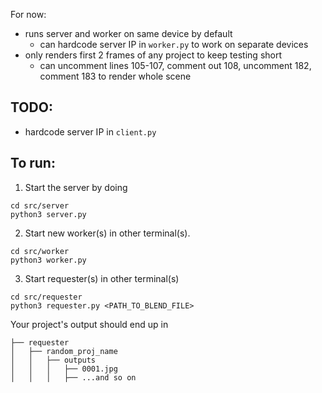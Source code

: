 For now:
- runs server and worker on same device by default
  - can hardcode server IP in `worker.py` to work on separate devices
- only renders first 2 frames of any project to keep testing short
  - can uncomment lines 105-107, comment out 108, uncomment 182, comment 183 to render whole scene

## TODO:
- hardcode server IP in `client.py`

## To run:
1. Start the server by doing
  ```
  cd src/server
  python3 server.py
  ```

2. Start new worker(s) in other terminal(s).
  ```
  cd src/worker
  python3 worker.py
  ```

3. Start requester(s) in other terminal(s)
  ```
  cd src/requester
  python3 requester.py <PATH_TO_BLEND_FILE>
  ```

Your project's output should end up in
```
├── requester
│   ├── random_proj_name
│   │   ├── outputs
│   │   │   ├── 0001.jpg
│   │   │   ├── ...and so on
```
